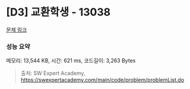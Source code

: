 # [D3] 교환학생 - 13038 

[문제 링크](https://swexpertacademy.com/main/code/problem/problemDetail.do?contestProbId=AXxNn6GaPW4DFASZ) 

### 성능 요약

메모리: 13,544 KB, 시간: 621 ms, 코드길이: 3,263 Bytes



> 출처: SW Expert Academy, https://swexpertacademy.com/main/code/problem/problemList.do